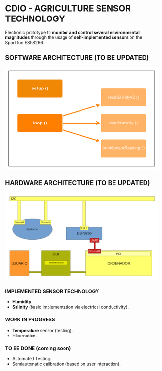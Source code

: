 # CDIO - AGRICULTURE SENSOR TECHNOLOGY

Electronic prototype to **monitor and control several environmental magnitudes** through the usage of **self-implemented sensors** on the Sparkfun ESP8266.

## SOFTWARE ARCHITECTURE (TO BE UPDATED)

![Software Architecture Diagram](/Sprint1/img/softwareArchitecture.png)

## HARDWARE ARCHITECTURE (TO BE UPDATED)

![Hardware Architecture Diagram](Sprint1/img/hardwareArchitecture.png)

### IMPLEMENTED SENSOR TECHNOLOGY

*  **Humidity**.
*  **Salinity** (basic implementation via electrical conductivity).

### WORK IN PROGRESS

*  **Temperature** sensor (testing).
*  Hibernation.

### TO BE DONE (coming soon)

*  Automated Testing.
*  Semiautomatic calibration (based on user interaction).
